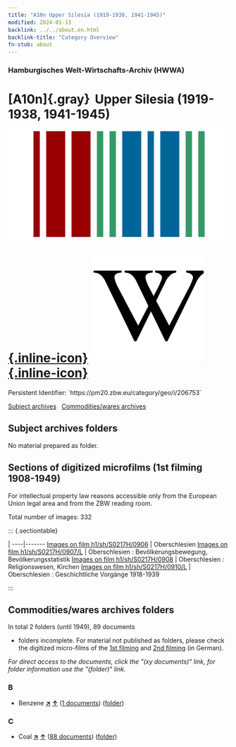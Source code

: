 ```yaml
---
title: "A10n Upper Silesia (1919-1938, 1941-1945)"
modified: 2024-01-13
backlink: ../../about.en.html
backlink-title: "Category Overview"
fn-stub: about
---
```


### Hamburgisches Welt-Wirtschafts-Archiv (HWWA)

# [A10n]{.gray}&#8201; Upper Silesia (1919-1938, 1941-1945) &#160; [![Wikidata](/images/Wikidata-logo.svg "Wikidata"){.inline-icon}](http://www.wikidata.org/entity/Q81011) [![Wikipedia](/images/Wikipedia-W.svg "Wikipedia"){.inline-icon}](https://en.wikipedia.org/wiki/Upper_Silesia)

<div class="hint">Persistent Identifier: `https://pm20.zbw.eu/category/geo/i/206753`</div>





[Subject archives](#subject-archives-folders) &#160; [Commodities/wares archives](#commoditieswares-archives-folders)




## Subject archives folders








No material prepared as folder.



<a id="filmsections" />

## Sections of digitized microfilms (1st filming 1908-1949)

<p>For intellectual property law reasons accessible only from the European Union legal area and from the ZBW reading room.</p>



<p>Total number of images: 332</p>




::: {.sectiontable}

 | 
----|-------
<a class="btn" href="https://pm20.zbw.eu/film/h1/sh/S0217H/0906" rel="nofollow">Images on film h1/sh/S0217H/0906</a> | Oberschlesien
<a class="btn" href="https://pm20.zbw.eu/film/h1/sh/S0217H/0907/L" rel="nofollow">Images on film h1/sh/S0217H/0907/L</a> | Oberschlesien : Bevölkerungsbewegung, Bevölkerungsstatistik
<a class="btn" href="https://pm20.zbw.eu/film/h1/sh/S0217H/0908" rel="nofollow">Images on film h1/sh/S0217H/0908</a> | Oberschlesien : Religionswesen, Kirchen
<a class="btn" href="https://pm20.zbw.eu/film/h1/sh/S0217H/0910/L" rel="nofollow">Images on film h1/sh/S0217H/0910/L</a> | Oberschlesien : Geschichtliche Vorgänge 1918-1939


:::














## Commodities/wares archives folders











In total 2 folders (until 1949), 89 documents
- folders incomplete.  For material not published as folders, please check the
digitized micro-films of the [1st filming](/film/h1_wa.de.html) and [2nd
filming](/film/h2_wa.de.html) (in German).

_For direct access to the documents, click the "(xy documents)" link, for folder information use the "(folder)" link._



### B

- Benzene [**&nearr;**](../../../ware/i/142110/about.en.html "Benzene (xXX all over the world)") [**&uarr;**](../../../ware/about.en.html#PID13-Ko04 "Ware category system") (<a href="https://pm20.zbw.eu/iiifview/folder/wa/142110,206753" title="about: Benzene : Upper Silesia (1919-1938, 1941-1945)" target="_blank">1 documents</a>) ([folder](../../../../folder/wa/1421xx/142110/2067xx/206753/about.en.html))

### C

- Coal [**&nearr;**](../../../ware/i/143120/about.en.html "Coal (xXX all over the world)") [**&uarr;**](../../../ware/about.en.html#PRB02.01 "Ware category system") (<a href="https://pm20.zbw.eu/iiifview/folder/wa/143120,206753" title="about: Coal : Upper Silesia (1919-1938, 1941-1945)" target="_blank">88 documents</a>) ([folder](../../../../folder/wa/1431xx/143120/2067xx/206753/about.en.html))




